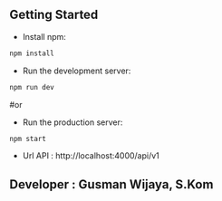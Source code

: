 ## Getting Started

- Install npm:

```bash
npm install
```

- Run the development server:

```bash
npm run dev
```

#or

- Run the production server:

```bash
npm start
```

- Url API : http://localhost:4000/api/v1

## Developer : Gusman Wijaya, S.Kom

